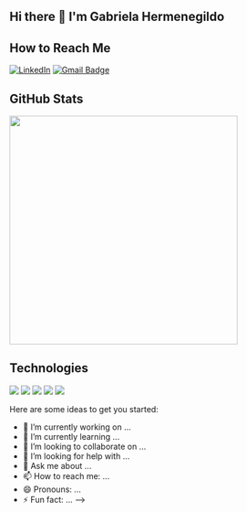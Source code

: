 ## Hi there 👋 I'm Gabriela Hermenegildo

## How to Reach Me
<a href="https://www.linkedin.com/in/gabriela-hermenegildo-junior/" target="_blank"><img alt="LinkedIn" src="https://img.shields.io/badge/-LinkedIn-0077B5?style=for-the-badge&logo=Linkedin&logoColor=white"></a> <a href="mailto:gabriela.hermenegildo@gmail.com?subject=Hello%20Gabriela,">
  [![Gmail Badge](https://img.shields.io/badge/-gabriela.hermenegildo@gmail.com-c14438?style=flat-square&logo=Gmail&logoColor=white&link=mailto:gabriela.hermenegildo@gmail.com)](mailto:kanna6501@gmail.com)

## GitHub Stats

<img width=400em src="https://github-readme-stats.vercel.app/api?username=gabiihjr&show_icons=true&theme=tokyonight&include_all_commits=true&count_private=true"/>
<!--   <img width=400em src="https://github-readme-stats.vercel.app/api/top-langs/?username=gabiihjr&layout=compact&hide_borders=true&langs_count=7&theme=tokyonight"/> -->




## Technologies

<div style={ display: flex }>

<img src="https://img.shields.io/badge/HTML5-E34F26?style=for-the-badge&logo=html5&logoColor=white">
<img src="https://img.shields.io/badge/CSS3-1572B6?style=for-the-badge&logo=css3&logoColor=white">
<img src="https://img.shields.io/badge/JavaScript-323330?style=for-the-badge&logo=javascript&logoColor=F7DF1E">
<img src="https://img.shields.io/badge/React-20232A?style=for-the-badge&logo=react&logoColor=61DAFB">
 <img src="https://img.shields.io/badge/Node.js-43853D?style=for-the-badge&logo=node.js&logoColor=white">
</div>


Here are some ideas to get you started:

- 🔭 I’m currently working on ...
- 🌱 I’m currently learning ...
- 👯 I’m looking to collaborate on ...
- 🤔 I’m looking for help with ...
- 💬 Ask me about ...
- 📫 How to reach me: ...
- 😄 Pronouns: ...
- ⚡ Fun fact: ...
-->
